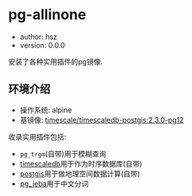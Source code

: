 # pg-allinone

+ author: hsz
+ version: 0.0.0

安装了各种实用插件的pg镜像.

## 环境介绍

+ 操作系统: alpine
+ 基镜像: [timescale/timescaledb-postgis:2.3.0-pg12](https://hub.docker.com/layers/timescale/timescaledb-postgis/2.3.0-pg12/images/sha256-7758704d4a1482f64178b3ec545a2a12111087a6b5b50ae2b9a091c2d529888c?context=explore)

收录实用插件包括:

+ `pg_trgm`(自带)用于模糊查询
+ [timescaledb](https://github.com/timescale/timescaledb)用于作为时序数据库(自带)
+ [postgis](https://github.com/postgis/postgis)用于做地理空间数据计算(自带)
+ [pg_jeba](https://github.com/jaiminpan/pg_jieba)用于中文分词
